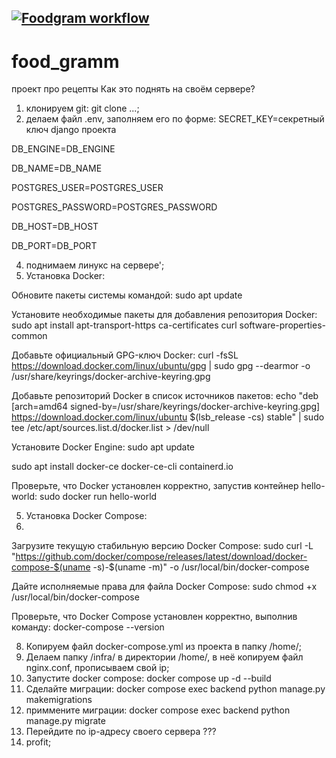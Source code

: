 [![Foodgram workflow](https://github.com/solydus/foodrammm/actions/workflows/foodgram_workflow.yml/badge.svg)](https://github.com/solydus/foodrammm/actions/workflows/foodgram_workflow.yml)
---

# food_gramm
проект про рецепты
Как это поднять на своём сервере?

1. клонируем git: git clone ...;
2. делаем файл .env, заполняем его по форме:
  SECRET_KEY=секретный ключ django проекта

  DB_ENGINE=DB_ENGINE
  
  DB_NAME=DB_NAME
  
  POSTGRES_USER=POSTGRES_USER
  
  POSTGRES_PASSWORD=POSTGRES_PASSWORD
  
  DB_HOST=DB_HOST
  
  DB_PORT=DB_PORT
  
4. поднимаем линукс на сервере';
5. Установка Docker:

Обновите пакеты системы командой:
  sudo apt update
  
Установите необходимые пакеты для добавления репозитория Docker:
  sudo apt install apt-transport-https ca-certificates curl software-properties-common
  
Добавьте официальный GPG-ключ Docker:
  curl -fsSL https://download.docker.com/linux/ubuntu/gpg | sudo gpg --dearmor -o /usr/share/keyrings/docker-archive-keyring.gpg
  
Добавьте репозиторий Docker в список источников пакетов:
  echo "deb [arch=amd64 signed-by=/usr/share/keyrings/docker-archive-keyring.gpg] https://download.docker.com/linux/ubuntu $(lsb_release -cs) stable" | sudo tee /etc/apt/sources.list.d/docker.list > /dev/null
  
Установите Docker Engine:
  sudo apt update
  
  sudo apt install docker-ce docker-ce-cli containerd.io
  
Проверьте, что Docker установлен корректно, запустив контейнер hello-world:
  sudo docker run hello-world

  5. Установка Docker Compose:
  6. 
Загрузите текущую стабильную версию Docker Compose:
  sudo curl -L "https://github.com/docker/compose/releases/latest/download/docker-compose-$(uname -s)-$(uname -m)" -o /usr/local/bin/docker-compose

Дайте исполняемые права для файла Docker Compose:
  sudo chmod +x /usr/local/bin/docker-compose
  
Проверьте, что Docker Compose установлен корректно, выполнив команду:
  docker-compose --version

8. Копируем файл docker-compose.yml из проекта в папку /home/;
9. Делаем папку /infra/ в директории /home/, в неё копируем файл nginx.conf, прописываем свой ip;
10. Запустите docker compose:
  docker compose up -d --build
11. Сделайте миграции:
  docker compose exec backend python manage.py makemigrations
12. приммените миграции:
  docker compose exec backend python manage.py migrate
13. Перейдите по ip-адресу своего сервера
???
14. profit;
